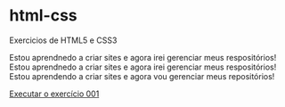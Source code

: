  # html-css
 Exercicios de HTML5 e CSS3 

 Estou aprendnedo a criar sites e agora irei gerenciar meus respositórios!   Estou aprendnedo a criar sites e agora irei gerenciar meus respositórios!  
 Estou aprendendo a criar sites e agora vou gerenciar meus repositórios!

 <a href="https://emartinsz.github.io/html-css/exercicios/ex001/index.html">Executar o exercício 001</a>
